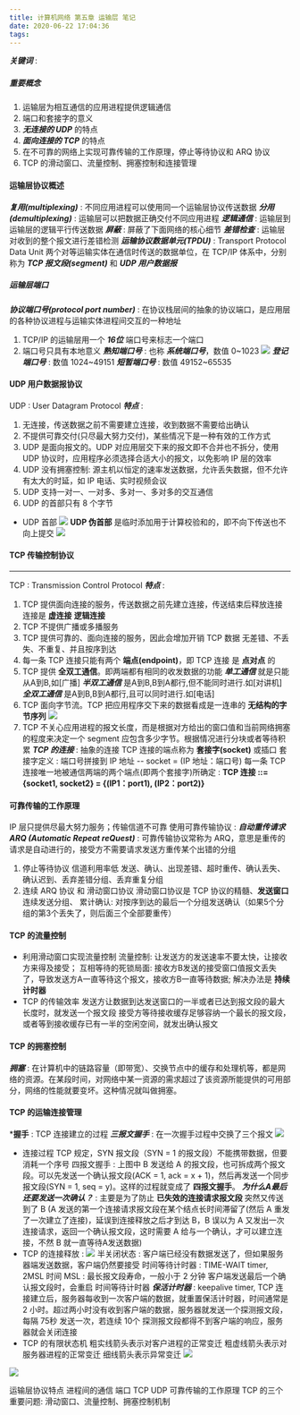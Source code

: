```yaml
---
title: 计算机网络 第五章 运输层 笔记
date: 2020-06-22 17:04:36
tags:
---
```

***关键词*** : 

##### 重要概念
1. 运输层为相互通信的应用进程提供逻辑通信
2. 端口和套接字的意义
3. ***无连接的 UDP*** 的特点
4. ***面向连接的 TCP*** 的特点
5. 在不可靠的网络上实现可靠传输的工作原理，停止等待协议和 ARQ 协议
6. TCP 的滑动窗口、流量控制、拥塞控制和连接管理

#### 运输层协议概述
***复用(multiplexing)*** : 不同应用进程可以使用同一个运输层协议传送数据
***分用(demultiplexing)*** : 运输层可以把数据正确交付不同应用进程
***逻辑通信*** : 运输层到运输层的逻辑平行传送数据
***屏蔽*** : 屏蔽了下面网络的核心细节
***差错检查*** : 运输层对收到的整个报文进行差错检测
***运输协议数据单元(TPDU)*** : Transport Protocol Data Unit 两个对等运输实体在通信时传送的数据单位，在 TCP/IP 体系中，分别称为 ***TCP 报文段(segment)*** 和 ***UDP 用户数据报***

##### 运输层端口
***协议端口号(protocol port number)*** : 在协议栈层间的抽象的协议端口，是应用层的各种协议进程与运输实体进程间交互的一种地址
1. TCP/IP 的运输层用一个 ***16位*** 端口号来标志一个端口
2. 端口号只具有本地意义
***熟知端口号*** : 也称 ***系统端口号***，数值 0~1023
![](/images/常用的熟知端口号.jpeg)
***登记端口号*** : 数值 1024~49151
***短暂端口号*** : 数值 49152~65535

#### UDP 用户数据报协议
UDP : User Datagram Protocol
***特点*** :
1. 无连接，传送数据之前不需要建立连接，收到数据不需要给出确认
2. 不提供可靠交付(只尽最大努力交付)，某些情况下是一种有效的工作方式
3. UDP 是面向报文的。UDP 对应用层交下来的报文即不合并也不拆分，使用 UDP 协议时，应用程序必须选择合适大小的报文，以免影响 IP 层的效率
4. UDP 没有拥塞控制: 源主机以恒定的速率发送数据，允许丢失数据，但不允许有太大的时延，如 IP 电话、实时视频会议
5. UDP 支持一对一、一对多、多对一、多对多的交互通信
6. UDP 的首部只有 8 个字节
- UDP 首部
![](/images/UDP首部和伪首部.jpeg)
**UDP 伪首部** 是临时添加用于计算校验和的，即不向下传送也不向上提交
![](/images/计算UDP校验和栗子.jpeg)

#### TCP 传输控制协议
- - -
TCP : Transmission Control Protocol
***特点*** :
1. TCP 提供面向连接的服务，传送数据之前先建立连接，传送结束后释放连接
  连接是 **虚连接** **逻辑连接**
2. TCP 不提供广播或多播服务
3. TCP 提供可靠的、面向连接的服务，因此会增加开销
  TCP 数据 无差错、不丢失、不重复、并且按序到达
4. 每一条 TCP 连接只能有两个 **端点(endpoint)**，即 TCP 连接 是 **点对点** 的
5. TCP 提供 **全双工通信**。即两端都有相同的收发数据的功能
  ***单工通信*** 就是只能从A到B,如[广播]
  ***半双工通信*** 是A到B,B到A都行,但不能同时进行.如[对讲机]
  ***全双工通信*** 是A到B,B到A都行,且可以同时进行.如[电话]
6. TCP 面向字节流。TCP 把应用程序交下来的数据看成是一连串的 **无结构的字节序列**
![](/images/TCP面向字节流.jpeg)
7. TCP 不关心应用进程的报文长度，而是根据对方给出的窗口值和当前网络拥塞的程度来决定一个 segment 应包含多少字节。根据情况进行分块或者等待积累
***TCP 的连接*** : 抽象的连接
TCP 连接的端点称为 **套接字(socket)** 或插口
套接字定义 : 端口号拼接到 IP 地址 -- socket = (IP 地址：端口号)
每一条 TCP 连接唯一地被通信两端的两个端点(即两个套接字)所确定 :
**TCP 连接 ::= {socket1, socket2} = {(IP1：port1), (IP2：port2)}**

#### 可靠传输的工作原理
IP 层只提供尽最大努力服务；传输信道不可靠
使用可靠传输协议 :
***自动重传请求 ARQ (Automatic Repeat reQuest)*** : 可靠传输协议常称为 ARQ，意思是重传的请求是自动进行的，接受方不需要请求发送方重传某个出错的分组
1. 停止等待协议
信道利用率低
发送、确认、出现差错、超时重传、确认丢失、确认迟到、丢弃差错分组、丢弃重复分组
2. 连续 ARQ 协议 和 滑动窗口协议
滑动窗口协议是 TCP 协议的精髓、**发送窗口**连续发送分组、
累计确认: 对按序到达的最后一个分组发送确认（如果5个分组的第3个丢失了，则后面三个全部要重传）

#### TCP 的流量控制
- 利用滑动窗口实现流量控制
流量控制: 让发送方的发送速率不要太快，让接收方来得及接受；
互相等待的死锁局面: 接收方B发送的接受窗口值报文丢失了，导致发送方A一直等待这个报文，接收方B一直等待数据; 解决办法是 **持续计时器**
- TCP 的传输效率
发送方让数据到达发送窗口的一半或者已达到报文段的最大长度时，就发送一个报文段
接受方等待接收缓存足够容纳一个最长的报文段，或者等到接收缓存已有一半的空闲空间，就发出确认报文

#### TCP 的拥塞控制
***拥塞*** : 在计算机中的链路容量（即带宽）、交换节点中的缓存和处理机等，都是网络的资源。在某段时间，对网络中某一资源的需求超过了该资源所能提供的可用部分，网络的性能就要变坏。这种情况就叫做拥塞。

#### TCP 的运输连接管理
***握手** : TCP 连接建立的过程
***三报文握手*** : 在一次握手过程中交换了三个报文
![](/images/三报文握手.jpeg)
- 连接过程
TCP 规定，SYN 报文段（SYN = 1 的报文段）不能携带数据，但要消耗一个序号
四报文握手 : 上图中 B 发送给 A 的报文段，也可拆成两个报文段。可以先发送一个确认报文段(ACK = 1, ack = x + 1)，然后再发送一个同步报文段(SYN = 1, seq = y)。这样的过程就变成了 **四报文握手**。
***为什么A最后还要发送一次确认？*** :
主要是为了防止 **已失效的连接请求报文段** 突然又传送到了 B (A 发送的第一个连接请求报文段在某个结点长时间滞留了(然后 A 重发了一次建立了连接)，延误到连接释放之后才到达 B，B 误以为 A 又发出一次连接请求，返回一个确认报文段，这时需要 A 给与一个确认，才可以建立连接，不然 B 就一直等待A发送数据)
- TCP 的连接释放 :
![](/images/TCP连接释放.jpeg)
半关闭状态 : 客户端已经没有数据发送了，但如果服务器端发送数据，客户端仍然要接受
时间等待计时器 : TIME-WAIT timer, 2MSL
时间 MSL : 最长报文段寿命，一般小于 2 分钟
客户端发送最后一个确认报文段时，会重启 时间等待计时器
***保活计时器*** : keepalive timer, TCP 连接建立后，服务器每收到一次客户端的数据，就重置保活计时器，时间通常是 2 小时。超过两小时没有收到客户端的数据，服务器就发送一个探测报文段，每隔 75秒 发送一次，若连续 10个 探测报文段都得不到客户端的响应，服务器就会关闭连接
- TCP 的有限状态机
粗实线箭头表示对客户进程的正常变迁
粗虚线箭头表示对服务器进程的正常变迁
细线箭头表示异常变迁
![](/images/TCP有限状态机.jpeg)

![](/images/应用层协议使用的运输层协议对照.jpeg)


运输层协议特点
进程间的通信
端口
TCP UDP
可靠传输的工作原理
TCP 的三个重要问题: 滑动窗口、流量控制、拥塞控制机制